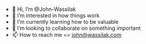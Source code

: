 - 👋 Hi, I’m @John-Wassilak
- 👀 I’m interested in how things work
- 🌱 I’m currently learning how to be valuable
- 💞️ I’m looking to collaborate on something important
- 📫 How to reach me == john@wassilak.com

<!---
John-Wassilak/John-Wassilak is a ✨ special ✨ repository because its `README.md` (this file) appears on your GitHub profile.
You can click the Preview link to take a look at your changes.
--->
